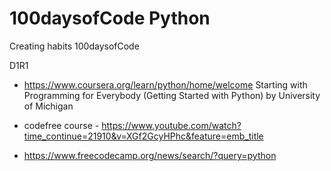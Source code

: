 # 100daysofCode Python
Creating habits 100daysofCode

D1R1
  - https://www.coursera.org/learn/python/home/welcome
  Starting with Programming for Everybody (Getting Started with Python) by University of Michigan
  
  - codefree course - https://www.youtube.com/watch?time_continue=21910&v=XGf2GcyHPhc&feature=emb_title
  
  - https://www.freecodecamp.org/news/search/?query=python
  
  

